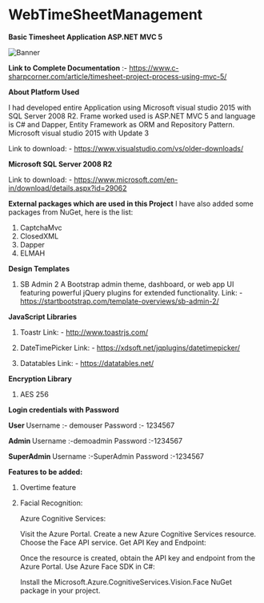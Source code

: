 # WebTimeSheetManagement

<b>Basic Timesheet Application ASP.NET MVC 5</b>

<img src="https://github.com/saineshwar/WebTimeSheetManagement/blob/master/Timesheetimg.png?raw=true" alt="Banner" title="Banner" style="max-width:100%;">

<b>Link to Complete Documentation</b> :- https://www.c-sharpcorner.com/article/timesheet-project-process-using-mvc-5/

<b>About Platform Used </b>

I had developed entire Application using Microsoft visual studio 2015 with SQL Server 2008 R2.
Frame worked used is ASP.NET MVC 5 and language is C# and Dapper, Entity Framework as ORM and Repository Pattern.
Microsoft visual studio 2015 with Update 3

Link to download: - https://www.visualstudio.com/vs/older-downloads/ 

<b>Microsoft SQL Server 2008 R2</b>

Link to download: - https://www.microsoft.com/en-in/download/details.aspx?id=29062 


<b>External packages which are used in this Project</b>
I have also added some packages from NuGet, here is the list:
1.	CaptchaMvc
2.	ClosedXML
3.	Dapper
4.	ELMAH

<b>Design Templates</b>
1.	SB Admin 2
A Bootstrap admin theme, dashboard, or web app UI featuring powerful jQuery plugins for extended functionality.
Link: - https://startbootstrap.com/template-overviews/sb-admin-2/  

<b>JavaScript Libraries</b>
1.	Toastr 
      Link: - http://www.toastrjs.com/ 
      
2.	DateTimePicker
Link: - https://xdsoft.net/jqplugins/datetimepicker/

3.	Datatables 
Link: - https://datatables.net/ 

<b>Encryption Library</b>
1.	AES 256

<b> Login credentials with Password </b>

<b> User </b>
Username :- demouser 
Password :- 1234567

<b> Admin </b>
Username :-demoadmin 
Password :-1234567

<b> SuperAdmin </b>
Username :-SuperAdmin
Password :-1234567



<b>Features to be added:</b>
1. Overtime feature
2. Facial Recognition:

    Azure Cognitive Services:

    Visit the Azure Portal.
    Create a new Azure Cognitive Services resource.
    Choose the Face API service.
    Get API Key and Endpoint:

    Once the resource is created, obtain the API key and endpoint from the Azure Portal.
    Use Azure Face SDK in C#:

    Install the Microsoft.Azure.CognitiveServices.Vision.Face NuGet package in your project.







